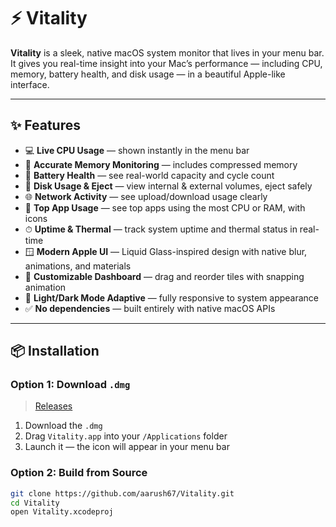 # ⚡ Vitality

**Vitality** is a sleek, native macOS system monitor that lives in your menu bar. It gives you real-time insight into your Mac’s performance — including CPU, memory, battery health, and disk usage — in a beautiful Apple-like interface.

---

## ✨ Features

- 💻 **Live CPU Usage** — shown instantly in the menu bar
- 🧠 **Accurate Memory Monitoring** — includes compressed memory
- 🔋 **Battery Health** — see real-world capacity and cycle count
- 💾 **Disk Usage & Eject** — view internal & external volumes, eject safely
- 🌐 **Network Activity** — see upload/download usage clearly
- 🚀 **Top App Usage** — see top apps using the most CPU or RAM, with icons
- ⏱ **Uptime & Thermal** — track system uptime and thermal status in real-time
- 🪟 **Modern Apple UI** — Liquid Glass-inspired design with native blur, animations, and materials
- 🧩 **Customizable Dashboard** — drag and reorder tiles with snapping animation
- 📱 **Light/Dark Mode Adaptive** — fully responsive to system appearance
- ✅ **No dependencies** — built entirely with native macOS APIs

---

## 📦 Installation

### Option 1: Download `.dmg`

> [Releases](https://github.com/aarush67/Vitality/releases)

1. Download the `.dmg`
2. Drag `Vitality.app` into your `/Applications` folder
3. Launch it — the icon will appear in your menu bar

### Option 2: Build from Source

```bash
git clone https://github.com/aarush67/Vitality.git
cd Vitality
open Vitality.xcodeproj
